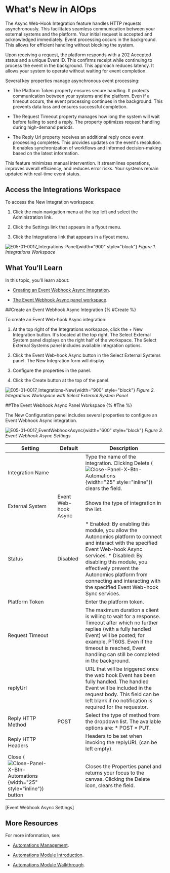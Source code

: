 # What's New in AIOps

The Async Web-Hook Integration feature handles HTTP requests asynchronously. This facilitates seamless communication between your external systems and the platform. Your initial request is accepted and acknowledged immediately. Event processing occurs in the background. This allows for efficient handling without blocking the system.

Upon receiving a request, the platform responds with a 202 Accepted status and a unique Event ID. This confirms receipt while continuing to process the event in the background. This approach reduces latency. It allows your system to operate without waiting for event completion.

Several key properties manage asynchronous event processing:

* The Platform Token property ensures secure handling. It protects communication between your systems and the platform. Even if a timeout occurs, the event processing continues in the background. This prevents data loss and ensures successful completion.

* The Request Timeout property manages how long the system will wait before failing to send a reply. The property optimizes request handling during high-demand periods.

* The Reply Url property receives an additional reply once event processing completes. This provides updates on the event's resolution. It enables synchronization of workflows and informed decision-making based on the latest information.

This feature minimizes manual intervention. It streamlines operations, improves overall efficiency, and reduces error risks. Your systems remain updated with real-time event status.

## Access the Integrations Workspace

To access the New Integration workspace:

1. Click the main navigation menu at the top left and select the Administration link.

2. Click the Settings link that appears in a flyout menu.

3. Click the Integrations link that appears in a flyout menu.

![E05-01-0017_Integrations-Panel](E05-01-0017_Integrations-Panel.png){width="900" style="block"}
*Figure 1. Integrations Workspace*

## What You'll Learn

In this topic, you'll learn about:

* [Creating an Event Webhook Async integration](#Create).

* [The Event Webhook Async panel workspace](#The).

##Create an Event Webhook Async Integration {% #Create %}

To create an Event Web-hook Async integration:

1. At the top right of the Integrations workspace, click the + New Integration button. It's located at the top right. The Select External System panel displays on the right half of the workspace. The Select External Systems panel includes available integration options.

2. Click the Event Web-hook Async button in the Select External Systems panel. The New Integration form will display.

3. Configure the properties in the panel.

4. Click the Create button at the top of the panel.

![E05-01-0017_Integrations-New](E05-01-0017_Integrations-New.png){width="900" style="block"}
*Figure 2. Integrations Workspace with Select External System Panel*

##The Event Webhook Async Panel Workspace {% #The %}

The New Configuration panel includes several properties to configure an Event Webhook Async integration.

![E05-01-0017_EventWebhookAsync](E05-01-0017_EventWebhookAsync.png){width="600" style="block"}
*Figure 3. Event Webhook Async Settings*

|                                                    Setting                                                    |       Default        |                                                                                                                                                 Description                                                                                                                                                  |
|---------------------------------------------------------------------------------------------------------------|----------------------|--------------------------------------------------------------------------------------------------------------------------------------------------------------------------------------------------------------------------------------------------------------------------------------------------------------|
| Integration Name                                                                                              |                      | Type the name of the integration. Clicking Delete ( ![Close-Panel-X-Btn-Automations](Close-Panel-X-Btn-Automations.png){width="25" style="inline"}) clears the field.                                                                                                                                         |
| External System                                                                                               | Event Web-hook Async | Shows the type of integration in the list.                                                                                                                                                                                                                                                                   |
| Status                                                                                                        | Disabled             | * Enabled: By enabling this module, you allow the Autonomics platform to connect and interact with the specified Event Web-hook Async services. * Disabled: By disabling this module, you effectively prevent the Autonomics platform from connecting and interacting with the specified Event Web-hook Sync services. |
| Platform Token                                                                                                |                      | Enter the platform token.                                                                                                                                                                                                                                                                                    |
| Request Timeout                                                                                               |                      | The maximum duration a client is willing to wait for a response. Timeout after which no further replies (with a fully handled Event) will be posted; for example, PT60S. Even if the timeout is reached, Event handling can still be completed in the background.                                            |
| replyUrl                                                                                                      |                      | URL that will be triggered once the web hook Event has been fully handled. The handled Event will be included in the request body. This field can be left blank if no notification is required for the requestor.                                                                                            |
| Reply HTTP Method                                                                                             | POST                 | Select the type of method from the dropdown list. The available options are: * POST <!-- --> * PUT.                                                                                                                                                                                                          |
| Reply HTTP Headers                                                                                            |                      | Headers to be set when invoking the replyURL (can be left empty).                                                                                                                                                                                                                                            |
| Close ( ![Close-Panel-X-Btn-Automations](Close-Panel-X-Btn-Automations.png){width="25" style="inline"}) button |                      | Closes the Properties panel and returns your focus to the canvas. Clicking the Delete icon, clears the field.                                                                                                                                                                                                |
[Event Webhook Async Settings]

## More Resources

For more information, see:

* [Automations Management](E02-01_0004-Automations-Mgmnt.md).

* [Automations Module Introduction](E02-01_0002-Automations-Mod-Intro.md).

* [Automations Module Walkthrough](E02-01_0003-Automations-Mod-Walk.md).

 

 

 
